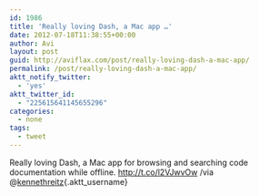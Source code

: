 ```yaml
---
id: 1986
title: 'Really loving Dash, a Mac app …'
date: 2012-07-18T11:38:55+00:00
author: Avi
layout: post
guid: http://aviflax.com/post/really-loving-dash-a-mac-app/
permalink: /post/really-loving-dash-a-mac-app/
aktt_notify_twitter:
  - 'yes'
aktt_twitter_id:
  - "225615641145655296"
categories:
  - none
tags:
  - tweet
---
```

Really loving Dash, a Mac app for browsing and searching code documentation while offline. <a href="http://t.co/l2VJwvOw" rel="nofollow">http://t.co/l2VJwvOw</a> /via @[kennethreitz](http://twitter.com/kennethreitz){.aktt_username}